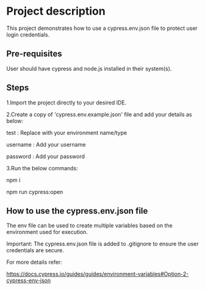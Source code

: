 # Project description

This project demonstrates how to use a cypress.env.json file 
to protect user login credentials.

## Pre-requisites

User should have cypress and node.js installed in their system(s).

## Steps

1.Import the project directly to your desired IDE.

2.Create a copy of 'cypress.env.example.json' file and add your details as below:
  
test : Replace with your environment name/type

username : Add your username
  
password : Add your password

3.Run the below commands:
  
npm i
  
npm run cypress:open

## How to use the cypress.env.json file

The env file can be used to create multiple variables based on the environment used for execution.

Important: The cypress.env.json file is added to .gitignore to ensure the user credentials are secure.

For more details refer:
 
https://docs.cypress.io/guides/guides/environment-variables#Option-2-cypress-env-json